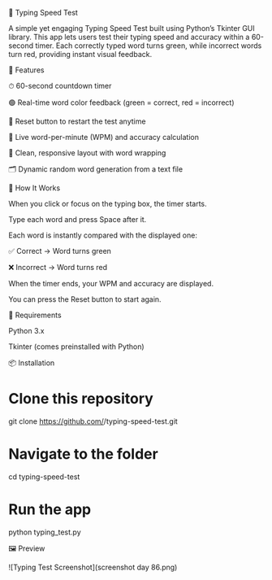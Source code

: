 🧠 Typing Speed Test

A simple yet engaging Typing Speed Test built using Python’s Tkinter GUI library.
This app lets users test their typing speed and accuracy within a 60-second timer.
Each correctly typed word turns green, while incorrect words turn red, providing instant visual feedback.

🚀 Features

⏱ 60-second countdown timer

🟢 Real-time word color feedback (green = correct, red = incorrect)

🔄 Reset button to restart the test anytime

🧮 Live word-per-minute (WPM) and accuracy calculation

🎨 Clean, responsive layout with word wrapping

🗂 Dynamic random word generation from a text file

🧩 How It Works

When you click or focus on the typing box, the timer starts.

Type each word and press Space after it.

Each word is instantly compared with the displayed one:

✅ Correct → Word turns green

❌ Incorrect → Word turns red

When the timer ends, your WPM and accuracy are displayed.

You can press the Reset button to start again.

🧰 Requirements

Python 3.x

Tkinter (comes preinstalled with Python)

📦 Installation

# Clone this repository
git clone https://github.com/<your-username>/typing-speed-test.git

# Navigate to the folder
cd typing-speed-test

# Run the app
python typing_test.py

🖼 Preview

![Typing Test Screenshot](screenshot day 86.png)

